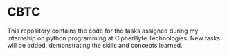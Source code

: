 # CBTC
This repository contains the code for the tasks assigned during my internship on python programming at CipherByte Technologies. New tasks will be added, demonstrating the skills and concepts learned. 
